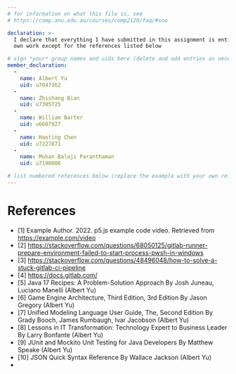 ```yaml
---
# for information on what this file is, see
# https://comp.anu.edu.au/courses/comp2120/faq/#soo

declaration: >-
  I declare that everything I have submitted in this assignment is entirely my
  own work except for the references listed below

# sign *your* group names and uids here (delete and add entries as necessary). By signing you also AGREE you have read the Submission Checklist - https://comp.anu.edu.au/courses/comp2120/assignments/group-assignment2/#submission-checklist
member_declaration:
  -
    name: Albert Yu
    uid: u7047362
  -
    name: Zhishang Bian
    uid: u7305725
  -
    name: William Barter
    uid: u6607927
  -
    name: Haoting Chen
    uid: u7227871
  -
    name: Mohan Balaji Paranthaman
    uid: u7190806

# list numbered references below (replace the example with your own references) 
---
```

# References
- [1] Example Author. 2022. p5.js example code video. Retrieved from https://example.com/video
- [2] https://stackoverflow.com/questions/68050125/gitlab-runner-prepare-environment-failed-to-start-process-pwsh-in-windows
- [3] https://stackoverflow.com/questions/48496048/how-to-solve-a-stuck-gitlab-ci-pipeline
- [4] https://docs.gitlab.com/
- [5] Java 17 Recipes: A Problem-Solution Approach
      By Josh Juneau, Luciano Manelli (Albert Yu)
- [6] Game Engine Architecture, Third Edition, 3rd Edition
      By Jason Gregory (Albert Yu)
- [7] Unified Modeling Language User Guide, The, Second Edition
      By Grady Booch, James Rumbaugh, Ivar Jacobson (Albert Yu)
- [8] Lessons in IT Transformation: Technology Expert to Business Leader
      By Larry Bonfante (Albert Yu)
- [9] JUnit and Mockito Unit Testing for Java Developers
      By Matthew Speake (Albert Yu)
- [10] JSON Quick Syntax Reference
       By Wallace Jackson (Albert Yu)
- 
